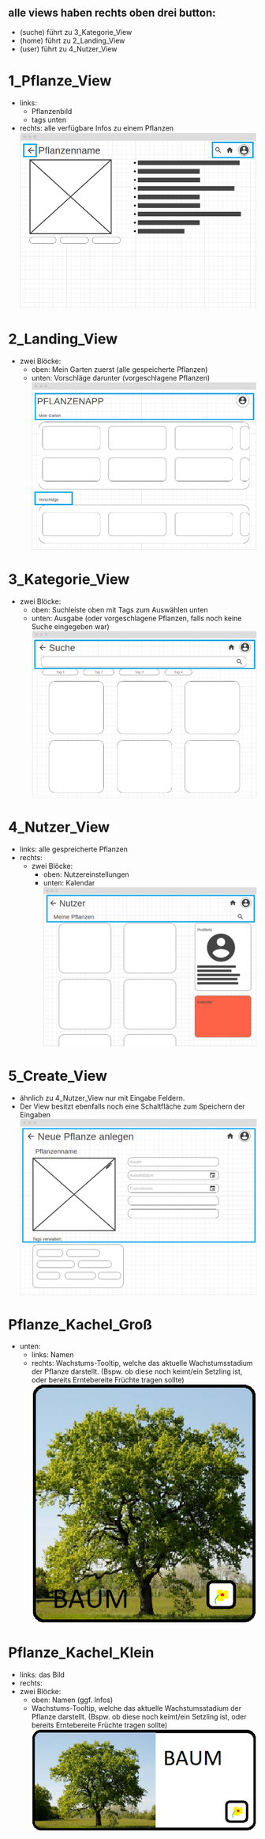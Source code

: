 ## alle views haben rechts oben drei button:

- (suche) führt zu 3_Kategorie_View
- (home) führt zu 2_Landing_View
- (user) führt zu 4_Nutzer_View

# 1_Pflanze_View

- links:
  - Pflanzenbild
  - tags unten
- rechts: alle verfügbare Infos zu einem Pflanzen
![1_Pflanze_View](/documentation/images/1_Pflanze_View.png)

# 2_Landing_View

- zwei Blöcke:
  - oben: Mein Garten zuerst (alle gespeicherte Pflanzen)
  - unten: Vorschläge darunter (vorgeschlagene Pflanzen)
![2_Landing_View](/documentation/images/2_Landing_View.png)

# 3_Kategorie_View

- zwei Blöcke:
  - oben: Suchleiste oben mit Tags zum Auswählen unten
  - unten: Ausgabe (oder vorgeschlagene Pflanzen, falls noch keine Suche eingegeben war)
![3_Kategorie_View](/documentation/images/3_Kategorie_View.png)

# 4_Nutzer_View

- links: alle gespreicherte Pflanzen
- rechts:
  - zwei Blöcke:
    - oben: Nutzereinstellungen
    - unten: Kalendar
![4_Nutzer_View](/documentation/images/4_Nutzer_View.png)

# 5_Create_View

- ähnlich zu 4_Nutzer_View nur mit Eingabe Feldern.
- Der View besitzt ebenfalls noch eine Schaltfläche zum Speichern der Eingaben
![5_Create_View](/documentation/images/5_Create_View.png)

# Pflanze_Kachel_Groß

- unten:
  - links: Namen
  - rechts: Wachstums-Tooltip, welche das aktuelle Wachstumsstadium der Pflanze darstellt. (Bspw. ob diese noch keimt/ein Setzling ist, oder bereits Erntebereite Früchte tragen sollte)
![Panel](/documentation/images/Panel.png)

# Pflanze_Kachel_Klein

- links: das Bild
- rechts:
- zwei Blöcke:
  - oben: Namen (ggf. Infos)
  - Wachstums-Tooltip, welche das aktuelle Wachstumsstadium der Pflanze darstellt. (Bspw. ob diese noch keimt/ein Setzling ist, oder bereits Erntebereite Früchte tragen sollte)
![Panel-small](/documentation/images/Panel_small.png)
